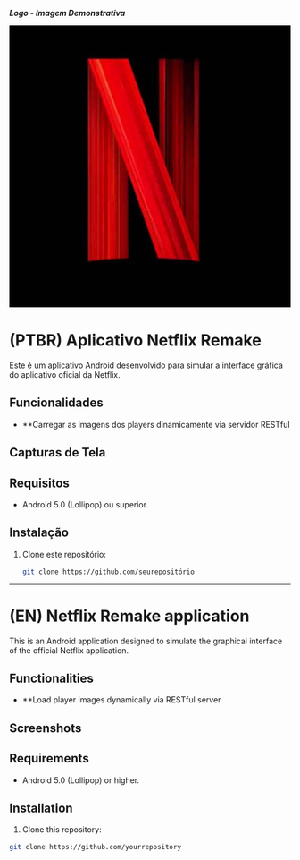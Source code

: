 _**Logo - Imagem Demonstrativa**_

![Logol](https://github.com/SAANDRIN/ImagensConjunto/blob/main/Netflix%20-%20Logo.jpg)

# (PTBR) Aplicativo Netflix Remake

Este é um aplicativo Android desenvolvido para simular a interface gráfica do aplicativo oficial da Netflix.

## Funcionalidades

- **Carregar as imagens dos players dinamicamente via servidor RESTful


## Capturas de Tela



## Requisitos

- Android 5.0 (Lollipop) ou superior.

## Instalação

1. Clone este repositório:
   ```sh
   git clone https://github.com/seurepositório


---------------------------------------------------------------------------------------------------------------------------------------------------------------------------
# (EN) Netflix Remake application


This is an Android application designed to simulate the graphical interface of the official Netflix application.

## Functionalities

- **Load player images dynamically via RESTful server


## Screenshots



## Requirements

- Android 5.0 (Lollipop) or higher.

## Installation

1. Clone this repository:
 ```sh
 git clone https://github.com/yourrepository
